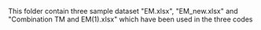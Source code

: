 This folder contain three sample dataset "EM.xlsx", "EM_new.xlsx" and "Combination TM and EM(1).xlsx" which have been used in the three codes
